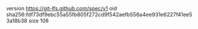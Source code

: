 version https://git-lfs.github.com/spec/v1
oid sha256:fdf73df9ebc55a55fb805f272cd9f542aefb556a4ee931e6227f41ee53a18b38
size 108
